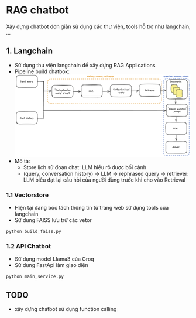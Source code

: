 # RAG chatbot
Xây dựng chatbot đơn giản sử dụng các thư viện, tools hỗ trợ như langchain, ...
## 1. Langchain
- Sử dụng thư viện langchain để xây dựng RAG Applications 
- Pipeline build chatbox:
![Photo](./docs/pipeline-rag-chatbot.png)
- Mô tả: 
  + Store lịch sử đoạn chat: LLM hiểu rõ được bối cảnh
  + (query, conversation history) -> LLM -> rephrased query -> retriever: LLM biểu đạt lại câu
hỏi của người dùng trước khi cho vào Retrieval
  
### 1.1 Vectorstore
- Hiện tại đang bóc tách thông tin từ trang web sử dụng tools của langchain
- Sử dụng FAISS lưu trữ các vetor
```
python build_faiss.py
```

### 1.2 API Chatbot
- Sử dụng model Llama3 của Groq
- Sử dụng FastApi làm giao diện
```bash
python main_service.py
```

## TODO
- xây dựng chatbot sử dụng function calling 
